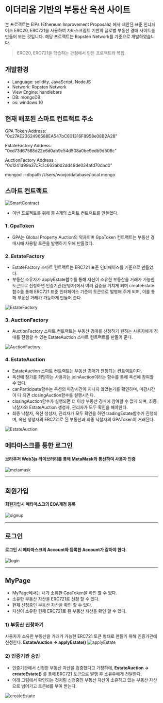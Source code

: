 # 이더리움 기반의 부동산 옥션 사이트 #
본 프로젝트는 EIPs (Ethereum Improvement Proposals) 에서 제안된 표준 인터페이스 ERC20, ERC721을 사용하여 자바스크립트 기반의 글로벌 부동산 경매 사이트를 만들어 보는 것입니다. 해당 프로젝트는 Ropsten Network를 기준으로 개발하였습니다.

> ERC20, ERC721을 학습하는 관점에서 만든 프로젝트라 복잡.

## 개발환경 ##
- Language: solidity, JavaScript, NodeJS
- Network: Ropsten Network
- View Engine: handlebars
- DB: mongoDB
- os: windows 10

## 현재 배포된 스마트 컨트랙트 주소 ##

GPA Token Address: "0x27AE2362496588EA547bC801316F8958e08B2A28"

EstateFactory Address: "0xd73d67588d22e6d0ab9c54d508a0be9edb9d508c"

AuctionFactory Address : "0x1241d99a37c7c1c663abd2dd48de034afd70dad0"

mongod --dbpath /Users/woojo/database/local
mongo

## 스마트 컨트랙트 ##
![SmartContract](./image/SmartContract.JPG)

- 이번 프로젝트를 위해 총 4개의 스마트 컨트랙트를 만들었다.

### 1. GpaToken ###
- GPA는 Global Property Auction의 약자이며 GpaToken 컨트랙트는 부동산 경매시에 사용될 토큰을 발행하기 위해 만들었다.

### 2. EstateFactory ###
- EstateFactory 스마트 컨트랙트는 ERC721 표준 인터페이스를 기준으로 만들었다. 
- 부동산 소유자가 applyEstate함수를 통해 자신이 소유한 부동산을 거래가 가능한 토큰으로 신청하면 인증기관(운영자)에서 여러 검증을 거치게 되며 createEstate함수를 통해 ERC721 표준 인터페이스 기준의 토큰으로 발행해 주게 되며, 이를 통해 부동산 거래가 가능하게 만들어 준다.    


![EstateFactory](./image/EstateFactory.JPG)

### 3. AuctionFactory ###
- AuctionFactory 스마트 컨트랙트는 부동산 경매를 신청하기 원하는 사용자에게 경매를 진행할 수 있는 EstateAuction 스마트 컨트랙트를 만들어 준다.

![AuctionFactory](./image/AuctionFactory.JPG)

### 4. EstateAuction ###
- EstateAuction 스마트 컨트랙트는 부동산 경매가 진행되는 컨트랙트이다. 
- 옥션에 참가를 희망하는 사용자는 joinAuction이라는 함수를 통해 옥션에 참여할 수 있다.
- canParticipate함수는 옥션의 마감시간이 지나지 않았는가를 확인하며, 마감시간이 다 되면 closingAuction함수를 실행시킨다.
- closingAuction함수가 실행되면 더 이상 부동산 경매에 참여할 수 없게 되며, 최종 낙찰자와 EstateAuction 생성자, 관리자가 모두 확인을 해야한다.
- 최종 낙찰자, 옥션 생성자, 관리자가 모두 확인을 하면 tradingEstate함수가 진행되며, 옥션 생성자의 ERC721로 된 부동산과 최종 낙찰자의 GPAToken이 거래된다. 

![EstateAuction](./image/EstateAuction.JPG)

## 메타마스크를 통한 로그인 ##
#### 브라우저 Web3js 라이브러리를 통해 MetaMask와 통신하여 사용자 인증  ####
![metamask](./image/metamask.JPG)

----------

## 회원가입 ##
#### 회원가입시 메타마스크의 EOA계정 등록  ####

![signup](./image/signup.png)

----------

## 로그인 ##
#### 로그인 시 메타마스크의 Account와 등록한 Account가 같아야 한다. ####
![login](./image/login.jpg)

----------

## MyPage ##
- MyPage에서는 내가 소유한 GpaToken을 확인 할 수 있다.
- 소유한 부동산 자산을 ERC721로 신청 할 수 있다.
- 현재 신청중인 부동산 자산을 확인 할 수 있다.
- 자신이 소유한 현재 ERC721로 된 부동산 자산을 확인 할 수 있다.
### 1) 부동산 신청하기 ###
사용자가 소유한 부동산을 거래가 가능한 ERC721 토큰 형태로 만들기 위해 인증기관에 신청한다. **EstateAuction -> applyEstate()**
![applyEstate](./image/applyEstate.jpg)

### 2) 인증기관 승인 ###
- 인증기관에서 신청한 부동산 자산을 검증했다고 가정하에, **EstateAuction -> createEstate()** 를 통해 ERC721 토큰으로 발행 후 소유주에게 전달한다.
- 아래 그림에서 확인되는 것처럼 신청중인 부동산 자산이 소유하고 있는 부동산 자산으로 넘어가고 토큰id를 부여 받는다.

![createEstate](./image/createEstate.jpg)

